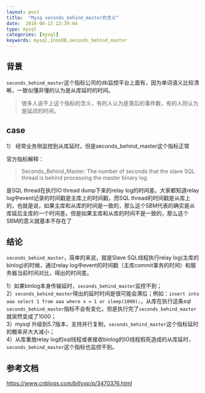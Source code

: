 ```yaml
---
layout: post
title:  "Mysq seconds_behind_master的含义"
date:  2018-08-13 22:39:04
type: mysql
categories: [mysql]
keywords: mysql,InnoDB,seconds_behind_master
---
```

## 背景
`seconds_behind_master`这个指标公司的db监控平台上面有，因为单词语义比较清晰，一致似懂非懂的认为是从库延时的时间。
>很多人说不上这个指标的含义，有的人认为是落后的事件数，有的人则认为是延迟的时间。

## case
1） 经常业务侧监控到从库延时，但是seconds_behind_master这个指标正常

官方指标解释：

>Seconds_Behind_Master: The number of seconds that the slave SQL thread is behind processing the master binary log


是SQL thread在执行IO thread dump下来的relay log的时间差。大家都知道relay log中event记录的时间戳是主库上的时间戳，而SQL thread的时间戳是从库上的，也就是说，如果主库和从库的时间是一致的，那么这个SBM代表的确实是从库延后主库的一个时间差。但是如果主库和从库的时间不是一致的，那么这个SBM的意义就基本不存在了

## 结论
`seconds_behind_master`，简单的来说，就是Slave SQL线程执行relay log(主库的binlog)的时候，通过relay log中event的时间戳（主库commit事务的时间）和服务器当前时间对比，得出的时间差。 
 
1）如果binlog本身传输延时，`seconds_behind_master`监控不到；   
2）`seconds_behind_master`得出的延时时间是很可能会滞后；例如：`insert into aaa select 1 from aaa where x = 1 or sleep(1000);`，从库在执行这条sql   `seconds_behind_master`指标不会有变化，但是执行完了`seconds_behind_master`就突然变成了1000；  
3）mysql 升级到5.7版本，支持并行复制，`seconds_behind_master`这个指标延时的概率非大大减小；  
4）从库重放relay log的sql线程或者接收binlog的IO线程假死造成的从库延时，`seconds_behind_master`这个指标也监控不到。  


## 参考文档

https://www.cnblogs.com/billyxp/p/3470376.html


